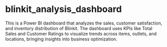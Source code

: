 # blinkit_analysis_dashboard
This is a Power BI dashboard that analyzes the sales, customer satisfaction, and inventory distribution of Blinkit. The dashboard uses KPIs like Total Sales and Customer Ratings to visualize trends across items, outlets, and locations, bringing insights into business optimization.
